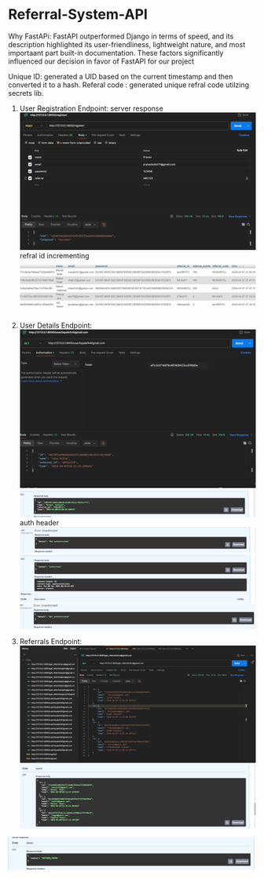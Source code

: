 # Referral-System-API

Why FastAPi: FastAPI outperformed Django in terms of speed, and its description highlighted its user-friendliness, lightweight nature, and most importaant part built-in documentation. These factors significantly influenced our decision in favor of FastAPI for our project

Unique ID: generated a UID based on the current timestamp and then converted it to a hash.
Referal code : generated unique refral code utilzing secrets lib.

1. User Registration Endpoint:
server response
![alt text](image.png)
refral id incrementing
![alt text](image-4.png)

2. User Details Endpoint:
![alt text](image-3.png)
![alt text](image-7.png)
auth header
![alt text](image-5.png)
![alt text](image-6.png)
![alt text](image-9.png)

3. Referrals Endpoint:
![alt text](image-2.png)
![alt text](image-8.png)

![alt text](image-10.png)